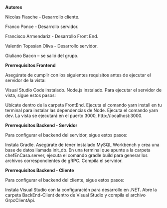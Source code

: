 **Autores**

Nicolas Fiasche - Desarrollo cliente.

Franco Ponce - Desarrollo servidor.

Francisco Armendariz - Desarrollo Front End.

Valentin Topssian Oliva - Desarrollo servidor.

Giuliano Bacon – se salió del grupo.

**Prerrequisitos Frontend**

Asegúrate de cumplir con los siguientes requisitos antes de ejecutar el servidor de la vista:

Visual Studio Code instalado.
Node.js instalado.
Para ejecutar el servidor de vista, sigue estos pasos:

Ubícate dentro de la carpeta FrontEnd.
Ejecuta el comando yarn install en tu terminal para instalar las dependencias de Node.
Ejecuta el comando yarn dev.
La vista se ejecutará en el puerto 3000, http://localhost:3000.

**Prerrequisitos Backend - Servidor**

Para configurar el backend del servidor, sigue estos pasos:

Instala Gradle.
Asegúrate de tener instalado MySQL Workbench y crea una base de datos llamada init_db.
En una terminal que apunte a la carpeta chefEnCasa.server, ejecuta el comando gradle build para generar los archivos correspondientes de gRPC.
Compila el servidor.

**Prerrequisitos Backend - Cliente**

Para configurar el backend del cliente, sigue estos pasos:

Instala Visual Studio con la configuración para desarrollo en .NET.
Abre la carpeta BackEnd-Client dentro de Visual Studio y compila el archivo GrpcClientApi.
